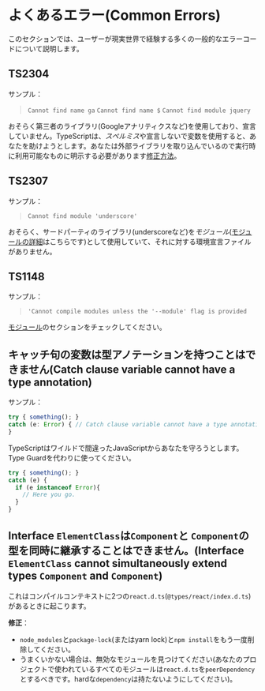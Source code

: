 # よくあるエラー(Common Errors)
このセクションでは、ユーザーが現実世界で経験する多くの一般的なエラーコードについて説明します。

## TS2304
サンプル：
> `Cannot find name ga` `Cannot find name $` `Cannot find module jquery`

おそらく第三者のライブラリ(Googleアナリティクスなど)を使用しており、宣言していません。TypeScriptは、*スペルミス*や宣言しないで変数を使用すると、あなたを助けようとします。あなたは外部ライブラリを取り込んでいるので実行時に利用可能なものに明示する必要があります[修正方法](../types/ambient/d.ts.html)。

## TS2307
サンプル：
> `Cannot find module 'underscore'`

おそらく、サードパーティのライブラリ(underscoreなど)を*モジュール*([モジュールの詳細](../project/modules.html)はこちらです)として使用していて、それに対する環境宣言ファイルがありません。

## TS1148
サンプル：
> `'Cannot compile modules unless the '--module' flag is provided`

[モジュール](../project/modules.html)のセクションをチェックしてください。

## キャッチ句の変数は型アノテーションを持つことはできません(Catch clause variable cannot have a type annotation)
サンプル：
```js
try { something(); }
catch (e: Error) { // Catch clause variable cannot have a type annotation
}
```
TypeScriptはワイルドで間違ったJavaScriptからあなたを守ろうとします。Type Guardを代わりに使ってください。
```js
try { something(); }
catch (e) {
  if (e instanceof Error){
    // Here you go.
  }
}
```

## Interface `ElementClass`は`Component`と `Component`の型を同時に継承することはできません。(Interface `ElementClass` cannot simultaneously extend types `Component` and `Component`)
これはコンパイルコンテキストに2つの`react.d.ts`(`@types/react/index.d.ts`)があるときに起こります。

**修正**：
* `node_modules`と`package-lock`(またはyarn lock)と`npm install`をもう一度削除してください。
* うまくいかない場合は、無効なモジュールを見つけてください(あなたのプロジェクトで使われているすべてのモジュールは`react.d.ts`を`peerDependency`とするべきです。hardな`dependency`は持たないようにしてください)。

[ambient]: ../types/ambient/d.ts.md
[modules]: ../project/modules.md
